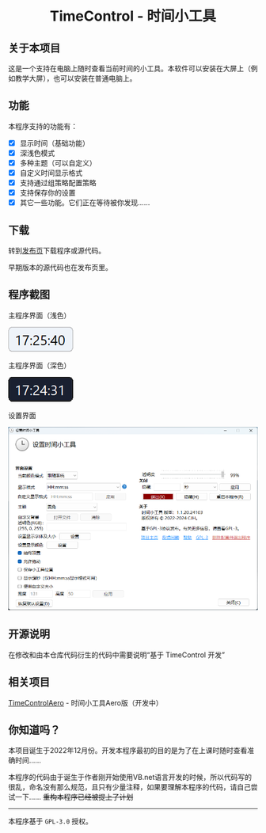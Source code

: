<h1 align="center">
  TimeControl - 时间小工具
</h1>

## 关于本项目

这是一个支持在电脑上随时查看当前时间的小工具。本软件可以安装在大屏上（例如教学大屏），也可以安装在普通电脑上。

## 功能

本程序支持的功能有：

- [x] 显示时间（基础功能）
- [x] 深浅色模式
- [x] 多种主题（可以自定义）
- [x] 自定义时间显示格式
- [x] 支持通过组策略配置策略
- [x] 支持保存你的设置
- [x] 其它一些功能。它们正在等待被你发现……

## 下载

转到[发布页](https://github.com/cjhdevact/TimeControl/releases)下载程序或源代码。

早期版本的源代码也在发布页里。

## 程序截图

主程序界面（浅色）

![主程序界面（浅色）](Assets/MainUI.png)

主程序界面（深色）

![主程序界面（深色）](Assets/MainUIDark.png)

设置界面

![设置界面](Assets/SettingUI.png)

## 开源说明

在修改和由本仓库代码衍生的代码中需要说明“基于 TimeControl 开发”

## 相关项目

[TimeControlAero](https://github.com/cjhdevact/TimeControlAero) - 时间小工具Aero版（开发中）

## 你知道吗？

本项目诞生于2022年12月份。开发本程序最初的目的是为了在上课时随时查看准确时间……

本程序的代码由于诞生于作者刚开始使用VB.net语言开发的时候，所以代码写的很乱，命名没有那么规范，且只有少量注释，如果要理解本程序的代码，请自己尝试一下……
~~重构本程序已经被提上了计划~~

------------

本程序基于 `GPL-3.0` 授权。
